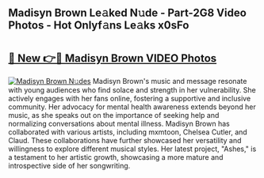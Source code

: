 ## Madisyn Brown Le𝚊ked N𝚞de - Part-2G8 Video Photos - Hot Onlyf𝚊ns Le𝚊ks x0sFo

# <h2><a href="http://ab75118.deff.icu/?id=Madisyn+Brown">🔗 New 👉🔴 Madisyn Brown VIDEO Photos</a></h2>

[![Madisyn Brown N𝚞des](https://i.imgur.com/rIISA9y.gif)](http://ab75118.deff.icu/?id=Madisyn+Brown)
Madisyn Brown's music and message resonate with young audiences who find solace and strength in her vulnerability. She actively engages with her fans online, fostering a supportive and inclusive community. Her advocacy for mental health awareness extends beyond her music, as she speaks out on the importance of seeking help and normalizing conversations about mental illness. Madisyn Brown has collaborated with various artists, including mxmtoon, Chelsea Cutler, and Claud. These collaborations have further showcased her versatility and willingness to explore different musical styles. Her latest project, "Ashes," is a testament to her artistic growth, showcasing a more mature and introspective side of her songwriting.
